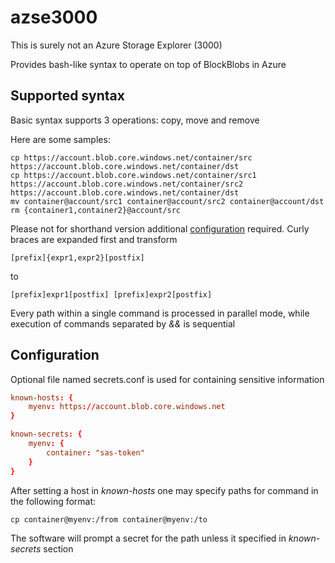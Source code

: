 # azse3000
This is surely not an Azure Storage Explorer (3000)

Provides bash-like syntax to operate on top of BlockBlobs in Azure

## Supported syntax

Basic syntax supports 3 operations: copy, move and remove

Here are some samples:
```
cp https://account.blob.core.windows.net/container/src https://account.blob.core.windows.net/container/dst
cp https://account.blob.core.windows.net/container/src1 https://account.blob.core.windows.net/container/src2 https://account.blob.core.windows.net/container/dst
mv container@account/src1 container@account/src2 container@account/dst
rm {container1,container2}@account/src
```

Please not for shorthand version additional [configuration](#configuration) required.
Curly braces are expanded first and transform
```
[prefix]{expr1,expr2}[postfix]
```
to 
```
[prefix]expr1[postfix] [prefix]expr2[postfix]
```
 
Every path within a single command is processed in parallel mode, while execution 
of commands separated by *&&* is sequential

## Configuration
Optional file named secrets.conf is used for containing sensitive information
```conf
known-hosts: {
    myenv: https://account.blob.core.windows.net
}

known-secrets: {
    myenv: {
        container: "sas-token"
    }
}
```

After setting a host in *known-hosts* one may specify paths for command in the
following format:
```
cp container@myenv:/from container@myenv:/to
```

The software will prompt a secret for the path unless it specified 
in *known-secrets* section